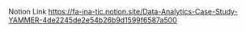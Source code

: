 Notion Link
https://fa-ina-tic.notion.site/Data-Analytics-Case-Study-YAMMER-4de2245de2e54b26b9d1599f6587a500
